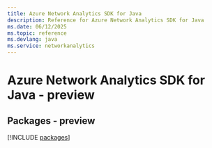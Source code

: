 ```yaml
---
title: Azure Network Analytics SDK for Java
description: Reference for Azure Network Analytics SDK for Java
ms.date: 06/12/2025
ms.topic: reference
ms.devlang: java
ms.service: networkanalytics
---
```

# Azure Network Analytics SDK for Java - preview
## Packages - preview
[!INCLUDE [packages](network-analytics-index.md)]